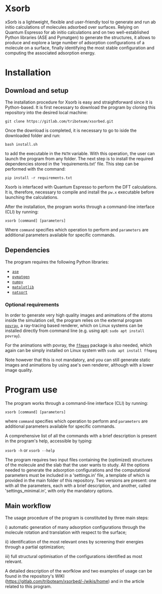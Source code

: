 # Xsorb

xSorb is a lightweight, flexible and user-friendly tool to generate and run ab initio calculations of molecules adsorbed over surfaces. 
Relying on Quantum Espresso for ab initio calculations and on two well-established Python libraries (ASE and Pymatgen) to generate the structures, it allows to produce and explore a large number of adsorption configurations of a molecule on a surface, finally identifying the most stable configuration  and computing the associated adsorption energy.

# Installation

## Download and setup

The installation procedure for Xsorb is easy and straightforward since it is Python-based. It is first necessary to download the program by cloning this repository into the desired local machine:  

`git clone https://gitlab.com/triboteam/xsorbed.git`

Once the download is completed, it is necessary to go to iside the downloaded folder and run: 

`bash install.sh`

to add the executable in the `PATH` variable. With this operation, the user can launch the program from any folder. The next step is to install the required dependencies stored in the 'requirements.txt' file. This step can be performed with the command:

`pip install -r requirements.txt`

Xsorb is interfaced with Quantum Espresso to perform the DFT calculations. It is, therefore, necessary to compile and install the `pw.x` executable before launching the calculations.

After the installation, the program works through a command-line interface (CLI) by running:  


`xsorb [command] [parameters]`


Where `command` specifies which operation to perform and `parameters` are additional parameters available for specific commands.


## Dependencies

The program requires the following Python libraries:
- [`ase`](https://wiki.fysik.dtu.dk/ase/index.html)
- [`pymatgen`](https://pymatgen.org/)
- [`numpy`](https://numpy.org/)
- [`matplotlib`](https://matplotlib.org/)
- [`natsort`](https://natsort.readthedocs.io/en/5.4.1/index.html)


### Optional requirements
In order to generate very high quality images and animations of the atoms inside the simulation cell, the program relies on the external program [`povray`](http://www.povray.org/), a ray-tracing based renderer, which on Linux systems can be installed directly from command line (e.g. using apt: `sudo apt install povray`). 
 
For the animations with povray, the [`ffmpeg`](https://ffmpeg.org/) package is also needed, which again can be simply installed on Linux system with `sudo apt install ffmpeg`

Note however that this is not mandatory, and you can still generate static images and animations by using ase's own renderer, although with a lower image quality.

# Program use

The program works through a command-line interface (CLI) by running:  

`xsorb [command] [parameters]`

where `command` specifies which operation to perform and `parameters` are additional parameters available for specific commands.

A comprehensive list of all the commands with a brief description is present in the program's help, accessible by typing:

`xsorb -h` or `xsorb --help`

The program requires two input files containing the (optimized) structures of the molecule and the slab that the user wants to study. All the options needed to generate the adsorption configurations and the computational parameters must be included in a 'settings.in' file, a template of which is provided in the main folder of this repository. Two versions are present: one with all the parameters, each with a brief description, and another, called 'settings_minimal.in', with only the mandatory options.

## Main workflow

The usage procedure of the program is constituted by three main steps:

i) automatic generation of many adsorption configurations through the molecule rotation and translation with respect to the surface; 

ii) identification of the most relevant ones by screening their energies through a partial optimization; 

iii) full structural optimisation of the configurations identified as most relevant. 

A detailed description of the worfklow and two examples of usage can be found in the repository's WIKI (https://gitlab.com/triboteam/xsorbed/-/wikis/home) and in the article related to this program.
